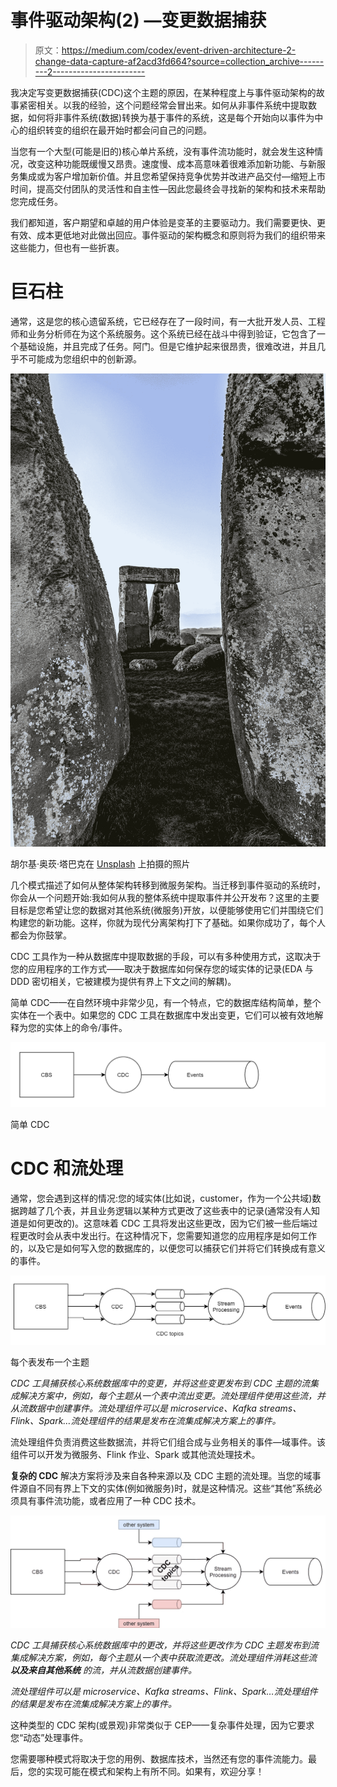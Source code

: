 # 事件驱动架构(2) —变更数据捕获

> 原文：<https://medium.com/codex/event-driven-architecture-2-change-data-capture-af2acd3fd664?source=collection_archive---------2----------------------->

我决定写变更数据捕获(CDC)这个主题的原因，在某种程度上与事件驱动架构的故事紧密相关。以我的经验，这个问题经常会冒出来。如何从非事件系统中提取数据，如何将非事件系统(数据)转换为基于事件的系统，这是每个开始向以事件为中心的组织转变的组织在最开始时都会问自己的问题。

当您有一个大型(可能是旧的)核心单片系统，没有事件流功能时，就会发生这种情况，改变这种功能既缓慢又昂贵。速度慢、成本高意味着很难添加新功能、与新服务集成或为客户增加新价值。并且您希望保持竞争优势并改进产品交付—缩短上市时间，提高交付团队的灵活性和自主性—因此您最终会寻找新的架构和技术来帮助您完成任务。

我们都知道，客户期望和卓越的用户体验是变革的主要驱动力。我们需要更快、更有效、成本更低地对此做出回应。事件驱动的架构概念和原则将为我们的组织带来这些能力，但也有一些折衷。

# 巨石柱

通常，这是您的核心遗留系统，它已经存在了一段时间，有一大批开发人员、工程师和业务分析师在为这个系统服务。这个系统已经在战斗中得到验证，它包含了一个基础设施，并且完成了任务。阿门。但是它维护起来很昂贵，很难改进，并且几乎不可能成为您组织中的创新源。

![](img/43949cdd6af39e86c7faf38f4be862be.png)

胡尔基·奥莰·塔巴克在 [Unsplash](https://unsplash.com?utm_source=medium&utm_medium=referral) 上拍摄的照片

几个模式描述了如何从整体架构转移到微服务架构。当迁移到事件驱动的系统时，你会从一个问题开始:我如何从我的整体系统中提取事件并公开发布？这里的主要目标是您希望让您的数据对其他系统(微服务)开放，以便能够使用它们并围绕它们构建您的新功能。这样，你就为现代分离架构打下了基础。如果你成功了，每个人都会为你鼓掌。

CDC 工具作为一种从数据库中提取数据的手段，可以有多种使用方式，这取决于您的应用程序的工作方式——取决于数据库如何保存您的域实体的记录(EDA 与 DDD 密切相关，它被建模为提供有界上下文之间的解耦)。

简单 CDC——在自然环境中非常少见，有一个特点，它的数据库结构简单，整个实体在一个表中。如果您的 CDC 工具在数据库中发出变更，它们可以被有效地解释为您的实体上的命令/事件。

![](img/b79428dd5cfbaa3523324fd2331f59ae.png)

简单 CDC

# CDC 和流处理

通常，您会遇到这样的情况:您的域实体(比如说，customer，作为一个公共域)数据跨越了几个表，并且业务逻辑以某种方式更改了这些表中的记录(通常没有人知道是如何更改的)。这意味着 CDC 工具将发出这些更改，因为它们被一些后端过程更改时会从表中发出行。在这种情况下，您需要知道您的应用程序是如何工作的，以及它是如何写入您的数据库的，以便您可以捕获它们并将它们转换成有意义的事件。

![](img/4e51d70eedb7f9c1209963936183d8a9.png)

每个表发布一个主题

*CDC 工具捕获核心系统数据库中的变更，并将这些变更发布到 CDC 主题的流集成解决方案中，例如，每个主题从一个表中流出变更。流处理组件使用这些流，并从流数据中创建事件。流处理组件可以是 microservice、Kafka streams、Flink、Spark…流处理组件的结果是发布在流集成解决方案上的事件。*

流处理组件负责消费这些数据流，并将它们组合成与业务相关的事件—域事件。该组件可以开发为微服务、Flink 作业、Spark 或其他流处理技术。

**复杂的 CDC** 解决方案将涉及来自各种来源以及 CDC 主题的流处理。当您的域事件源自不同有界上下文的实体(例如微服务)时，就是这种情况。这些“其他”系统必须具有事件流功能，或者应用了一种 CDC 技术。

![](img/9f366b10176a4662ff7ed0ac3e51169a.png)

*CDC 工具捕获核心系统数据库中的更改，并将这些更改作为 CDC 主题发布到流集成解决方案，例如，每个主题从一个表中获取流更改。流处理组件消耗这些流* ***以及来自其他系统*** *的流，并从流数据创建事件。*

*流处理组件可以是 microservice、Kafka streams、Flink、Spark…流处理组件的结果是发布在流集成解决方案上的事件。*

这种类型的 CDC 架构(或景观)非常类似于 CEP——复杂事件处理，因为它要求您“动态”处理事件。

您需要哪种模式将取决于您的用例、数据库技术，当然还有您的事件流能力。最后，您的实现可能在模式和架构上有所不同。如果有，欢迎分享！